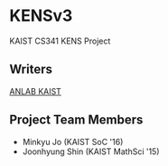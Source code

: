 # KENSv3
KAIST CS341 KENS Project

## Writers
[ANLAB KAIST](https://github.com/ANLAB-KAIST/KENSv3)

## Project Team Members
* Minkyu Jo (KAIST SoC '16)
* Joonhyung Shin (KAIST MathSci '15)
